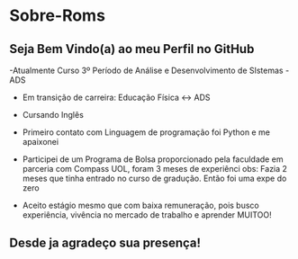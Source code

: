 # Sobre-Roms

## Seja Bem Vindo(a) ao meu Perfil no GitHub

-Atualmente Curso 3º Período de Análise e Desenvolvimento de SIstemas - ADS  
- Em transição de carreira: Educação Física <-> ADS
- Cursando Inglês
- Primeiro contato com Linguagem de programação foi Python e me apaixonei

-  Participei de um Programa de Bolsa proporcionado pela faculdade  em parceria com Compass UOL, foram 3 meses de experiênci
obs:  Fazia 2 meses que tinha entrado no curso de gradução. Então foi uma expe do zero 

- Aceito estágio mesmo que com baixa remuneração, pois busco experiência, vivência no mercado de trabalho e aprender MUITOO! 

## Desde ja agradeço sua presença!

